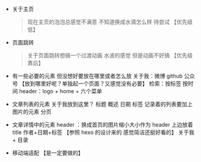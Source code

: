 - 关于主页

  > 现在主页的泡泡总感觉不满意 不知道换成水滴怎么样 待尝试 【优先级低】

- 页面跳转

  > 关于页面跳转想搞一个过渡动画 水波的感觉 但是动画不好搞 【优先级靠后】

- 有一些必要的元素 但没想好要放在哪里或者怎么放
  关于我：微博 github 公众号 【放到哪里好呢？单独起一个页面？又感觉没有必要】
  检索：按标签 按时间
  header：logo + home + 六个菜单

- 文章列表的元素
  关于我放到这里？
  标题
  概述
  日期
  标签
  记录着的列表要加上图片的元素
  分页

- 文章详情中的元素
  header ：换成首页的图片缩小大小作为 header 上边放着 title 作者+日期+标签 【参照 hexo 的设计来的 感觉简洁还挺好看的】
  关于我 + 目录

* 移动端适配 【是一定要做的】
